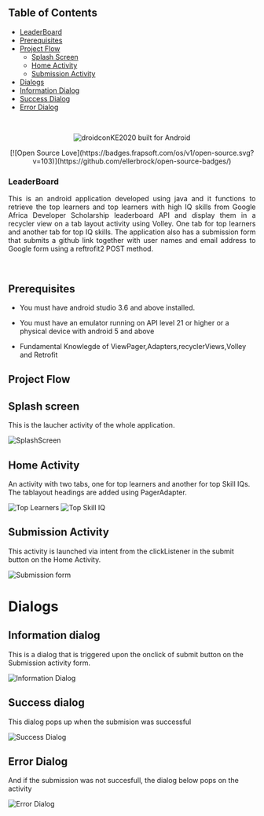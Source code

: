
## Table of Contents


- [LeaderBoard](#leaderboard)
- [Prerequisites](#prerequisites)
- [Project Flow](#project-flow)
  - [Splash Screen](#splash-screen)
  - [Home Activity](#home-activity)
  - [Submission Activity](#submission-activity)
 - [Dialogs](#dialogs)
  - [Information Dialog](#information-dialog)
  - [Success Dialog](#success-dialog)
  - [Error Dialog](#error-dialog)


<p align="center">
  <br>
  
  <p align="center">
   <img align="center" src="https://forthebadge.com/images/badges/built-for-android.svg" alt="droidconKE2020 built for Android">
  </p>
  <p align="center">
 [![Open Source Love](https://badges.frapsoft.com/os/v1/open-source.svg?v=103)](https://github.com/ellerbrock/open-source-badges/)

</p>
  
  
  
  <h3 align="left">LeaderBoard</h3>

  <p align="Justify">
    This is an android application developed using java and it functions to retrieve the top learners and top learners with high IQ skills from Google Africa Developer 
Scholarship leaderboard API and display them in a recycler view on a tab layout activity using Volley. One tab for top learners and another tab for top IQ skills. The application also
has a submission form that submits a github link together with user names and email address to Google form using a reftrofit2 POST method.
    <br>
</p>


<br>

 

## Prerequisites

- You must have android studio 3.6 and above installed.

- You must have an emulator running on API level 21 or higher or a physical device with android 5 and above

- Fundamental Knowlegde of ViewPager,Adapters,recyclerViews,Volley and Retrofit

## Project Flow


## Splash screen

This is the laucher activity of the whole application.

![SplashScreen](https://github.com/ochudidesterio/LeaderBoard/blob/master/images/splash%20Screen.png?raw=true)

## Home Activity

An activity with two tabs, one for top learners and another for top Skill IQs. The tablayout headings are added using PagerAdapter.

![Top Learners](https://github.com/ochudidesterio/LeaderBoard/blob/master/images/top%20learners.png?raw=true)         ![Top Skill IQ](https://github.com/ochudidesterio/LeaderBoard/blob/master/images/top%20IQ.png?raw=true)

## Submission Activity

This activity is launched via intent from the clickListener in the submit button on the Home Activity.

![Submission form](https://github.com/ochudidesterio/LeaderBoard/blob/master/images/submission%20form.png?raw=true)


# Dialogs

## Information dialog

This is a dialog that is triggered upon the onclick of submit button on the Submission activity form.

![Information Dialog](https://github.com/ochudidesterio/LeaderBoard/blob/master/images/Information%20Dialog.png?raw=true)

## Success dialog

This dialog pops up when the submision was successful

![Success Dialog](https://github.com/ochudidesterio/LeaderBoard/blob/master/images/Success%20Dialog.png?raw=true)

## Error Dialog

And if the submission was not succesfull, the dialog below pops on the activity

![Error Dialog](https://github.com/ochudidesterio/LeaderBoard/blob/master/images/Error%20Dialog.png?raw=true)
